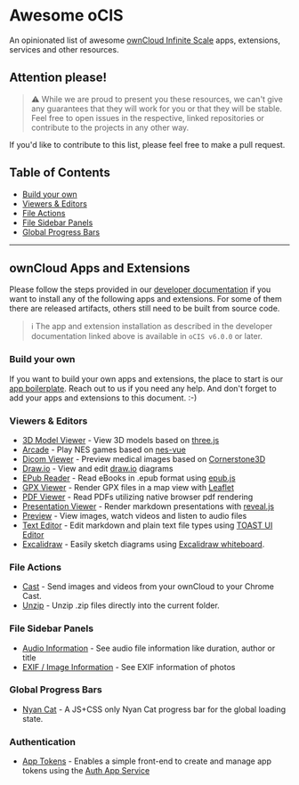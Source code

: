 # Awesome oCIS

An opinionated list of awesome [ownCloud Infinite Scale](https://github.com/owncloud/ocis) apps, extensions, services and other resources.

## Attention please!

> :warning: While we are proud to present you these resources, we can't give any guarantees that they will work for you or that they will be stable. Feel free to open issues in the respective, linked repositories or contribute to the projects in any other way.

If you'd like to contribute to this list, please feel free to make a pull request.

## Table of Contents

* [Build your own](#build-your-own)
* [Viewers & Editors](#viewers--editors)
* [File Actions](#file-actions)
* [File Sidebar Panels](#file-sidebar-panels)
* [Global Progress Bars](#global-progress-bars)

---

## ownCloud Apps and Extensions

Please follow the steps provided in our [developer documentation](https://owncloud.dev/services/web/#web-apps) if you want to install any of the
following apps and extensions. For some of them there are released artifacts, others still need to be built from source code.

> :information_source: The app and extension installation as described in the developer documentation linked above is available in `oCIS v6.0.0` or later.

### Build your own

If you want to build your own apps and extensions, the place to start is our [app boilerplate](https://github.com/owncloud/web-app-skeleton).
Reach out to us if you need any help. And don't forget to add your apps and extensions to this document. :-)

### Viewers & Editors

* [3D Model Viewer](https://github.com/saw-jan/web-app-3dmodel-viewer) - View 3D models based on [three.js](https://threejs.org)
* [Arcade](https://github.com/fschade/ocis-arcade) - Play NES games based on [nes-vue](https://github.com/taiyuuki/nes-vue)
* [Dicom Viewer](https://github.com/owncloud/web-app-dicom-viewer) - Preview medical images based on [Cornerstone3D](https://www.cornerstonejs.org)
* [Draw.io](https://github.com/owncloud/web-extensions/tree/main/packages/web-app-draw-io) - View and edit [draw.io](https://www.draw.io) diagrams
* [EPub Reader](https://github.com/owncloud/web/tree/master/packages/web-app-epub-reader) - Read eBooks in .epub format using [epub.js](https://github.com/futurepress/epub.js)
* [GPX Viewer](https://github.com/dschmidt/web-app-gpx-viewer) - Render GPX files in a map view with [Leaflet](https://leafletjs.com)
* [PDF Viewer](https://github.com/owncloud/web/tree/master/packages/web-app-pdf-viewer) - Read PDFs utilizing native browser pdf rendering 
* [Presentation Viewer](http://github.com/JankariTech/web-app-presentation-viewer) - Render markdown presentations with [reveal.js](https://revealjs.com)
* [Preview](https://github.com/owncloud/web/tree/master/packages/web-app-preview) - View images, watch videos and listen to audio files
* [Text Editor](https://github.com/owncloud/web/tree/master/packages/web-app-text-editor) - Edit markdown and plain text file types using [TOAST UI Editor](https://ui.toast.com/tui-editor)
* [Excalidraw](https://github.com/LukasHirt/oc-excalidraw/) - Easily sketch diagrams using [Excalidraw whiteboard](https://github.com/excalidraw/excalidraw).

### File Actions

* [Cast](https://github.com/owncloud/web-extensions/tree/main/packages/web-app-cast) - Send images and videos from your ownCloud to your Chrome Cast.
* [Unzip](https://github.com/owncloud/web-extensions/tree/main/packages/web-app-unzip) - Unzip .zip files directly into the current folder.

### File Sidebar Panels

* [Audio Information](https://github.com/owncloud/web/blob/2137305f8ded7f845dc262c424b196742c76c9a0/packages/web-app-files/src/composables/extensions/useFileSideBars.ts#L166) - See audio file information like duration, author or title
* [EXIF / Image Information](https://github.com/owncloud/web/blob/2137305f8ded7f845dc262c424b196742c76c9a0/packages/web-app-files/src/composables/extensions/useFileSideBars.ts#L145) - See EXIF information of photos

### Global Progress Bars

* [Nyan Cat](https://github.com/owncloud/web-extensions/tree/main/packages/web-app-progress-bars) - A JS+CSS only Nyan Cat progress bar for the global loading state.

### Authentication

* [App Tokens](https://github.com/mschlachter/ocis-app-tokens) - Enables a simple front-end to create and manage app tokens using the [Auth App Service](https://doc.owncloud.com/ocis/next/deployment/services/s-list/auth-app.html)
